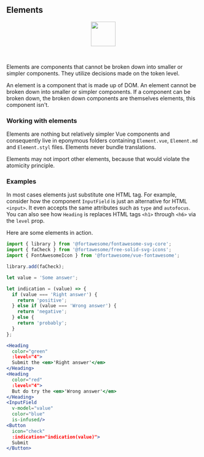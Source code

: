 ## Elements

<center>
<img 
  src="https://raw.githubusercontent.com/creativecommons/cc-vocabulary/master/src/assets/icons/ds_nomenclature/element.svg?sanitize=true"
  width="64px"/>
</center>

&nbsp;

Elements are components that cannot be broken down into smaller or simpler 
components. They utilize decisions made on the token level.

An element is a component that is made up of DOM. An element cannot be broken 
down into smaller or simpler components. If a component can be broken down, the 
broken down components are themselves elements, this component isn't.


### Working with elements

Elements are nothing but relatively simpler Vue components and consequently live 
in eponymous folders containing `Element.vue`, `Element.md` and `Element.styl` 
files. Elements never bundle translations.

Elements may not import other elements, because that would violate the atomicity
principle.


### Examples

In most cases elements just substitute one HTML tag. For example, consider
how the component `InputField` is just an alternative for HTML `<input>`. It
even accepts the same attributes such as `type` and `autofocus`. You can also
see how `Heading` is replaces HTML tags `<h1>` through `<h6>` via the `level`
prop.

Here are some elements in action.

```jsx
import { library } from '@fortawesome/fontawesome-svg-core';
import { faCheck } from '@fortawesome/free-solid-svg-icons';
import { FontAwesomeIcon } from '@fortawesome/vue-fontawesome';

library.add(faCheck);

let value = 'Some answer';

let indication = (value) => {
  if (value === 'Right answer') {
    return 'positive';
  } else if (value === 'Wrong answer') {
    return 'negative'; 
  } else {
    return 'probably';
  }
};

<Heading
  color="green"
  :level="4">
  Submit the <em>'Right answer'</em>
</Heading>
<Heading
  color="red"
  :level="4">
  But do try the <em>'Wrong answer'</em>
</Heading>
<InputField
  v-model="value"
  color="blue"
  is-infused/>
<Button
  icon="check"
  :indication="indication(value)">
  Submit
</Button>
```

